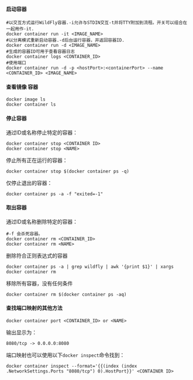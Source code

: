 #### 启动容器
```shell
#以交互方式运行WildFly容器.-i允许与STDIN交互-t并将TTY附加到流程。开关可以组合在一起用作-it.
docker container run -it <IMAGE_NAME> 
#以分离模式重新启动容器.-d后台运行容器，并返回容器ID.
docker container run -d <IMAGE_NAME>
#生成的容器ID可用于查看容器日志
docker container logs <CONTAINER_ID>
#使用端口
docker container run -d -p <hostPort>:<containerPort> --name <CONTAINER_ID> <IMAGE_NAME>
```
#### 查看镜像 容器
```shell
docker image ls
docker container ls
```

#### 停止容器

通过ID或名称停止特定的容器：

```
docker container stop <CONTAINER ID>
docker container stop <NAME>
```

停止所有正在运行的容器：

```
docker container stop $(docker container ps -q)
```

仅停止退出的容器：

```
docker container ps -a -f "exited=-1"
```

#### 取出容器

通过ID或名称删除特定的容器：

```shell
#-f 会杀死容器。
docker container rm <CONTAINER_ID>
docker container rm <NAME>
```

删除符合正则表达式的容器

```shell
docker container ps -a | grep wildfly | awk '{print $1}' | xargs docker container rm
```

移除所有容器，没有任何条件

```shell
docker container rm $(docker container ps -aq)
```

#### 查找端口映射的其他方法

```
docker container port <CONTAINER_ID> or <NAME>
```

输出显示为：

```
8080/tcp -> 0.0.0.0:8080
```

端口映射也可以使用以下`docker inspect`命令找到：

```shell
docker container inspect --format='{{(index (index .NetworkSettings.Ports "8080/tcp") 0).HostPort}}' <CONTAINER ID>
```